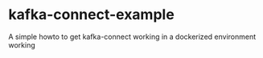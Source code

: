 # kafka-connect-example
A simple howto to get kafka-connect working in a dockerized environment working
